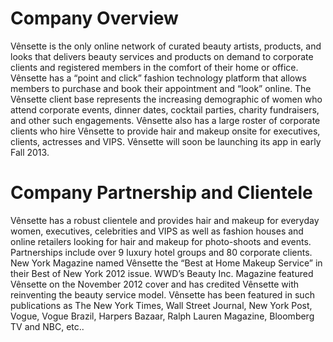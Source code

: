 Company Overview
================

Vênsette is the only online network of curated beauty artists, products, and looks that delivers beauty services and products on demand to corporate clients and registered members in the comfort of their home or office. Vênsette has a “point and click” fashion technology platform that allows members to purchase and book their appointment and “look” online. The Vênsette client base represents the increasing demographic of women who attend corporate events, dinner dates, cocktail parties, charity fundraisers, and other such engagements. Vênsette also has a large roster of corporate clients who hire Vênsette to provide hair and makeup onsite for executives, clients, actresses and VIPS. Vênsette will soon be launching its app in early Fall 2013.

Company Partnership and Clientele
=================================

Vênsette has a robust clientele and provides hair and makeup for everyday women, executives, celebrities and VIPS as well as fashion houses and online retailers looking for hair and makeup for photo-shoots and events. Partnerships include over 9 luxury hotel groups and 80 corporate clients. New York Magazine named Vênsette the “Best at Home Makeup Service” in their Best of New York 2012 issue. WWD’s Beauty Inc. Magazine featured Vênsette on the November 2012 cover and has credited Vênsette with reinventing the beauty service model. Vênsette has been featured in such publications as The New York Times, Wall Street Journal, New York Post, Vogue, Vogue Brazil, Harpers Bazaar, Ralph Lauren Magazine, Bloomberg TV and NBC, etc..